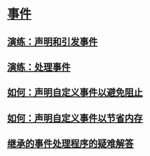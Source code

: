 # [事件](index.md)
## [演练：声明和引发事件](walkthrough-declaring-and-raising-events.md)
## [演练：处理事件](walkthrough-handling-events.md)
## [如何：声明自定义事件以避免阻止](how-to-declare-custom-events-to-avoid-blocking.md)
## [如何：声明自定义事件以节省内存](how-to-declare-custom-events-to-conserve-memory.md)
## [继承的事件处理程序的疑难解答](troubleshooting-inherited-event-handlers.md)